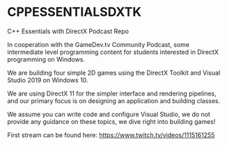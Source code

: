 # CPPESSENTIALSDXTK
C++ Essentials with DirectX Podcast Repo

In cooperation with the GameDev.tv Community Podcast, some intermediate level programming content for students interested in DirectX programming on Windows.

We are building four simple 2D games using the DirectX Toolkit and Visual Studio 2019 on Windows 10.

We are using DirectX 11 for the simpler interface and rendering pipelines, and our primary focus is on designing an application and building classes.

We assume you can write code and configure Visual Studio, we do not provide any guidance on these topics, we dive right into building games!

First stream can be found here: https://www.twitch.tv/videos/1115161255
